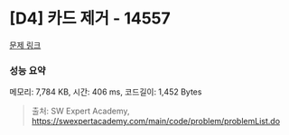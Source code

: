 # [D4] 카드 제거 - 14557 

[문제 링크](https://swexpertacademy.com/main/code/problem/problemDetail.do?contestProbId=AYGt7M5qAbkDFARC) 

### 성능 요약

메모리: 7,784 KB, 시간: 406 ms, 코드길이: 1,452 Bytes



> 출처: SW Expert Academy, https://swexpertacademy.com/main/code/problem/problemList.do